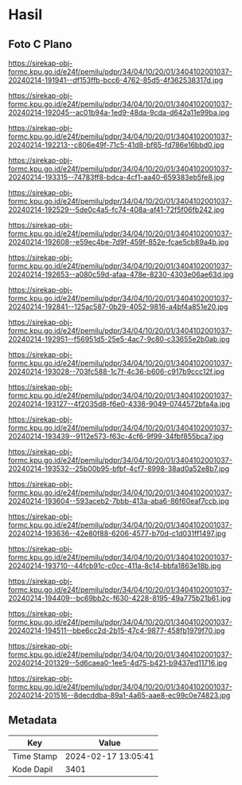 # Hasil

## Foto C Plano

https://sirekap-obj-formc.kpu.go.id/e24f/pemilu/pdpr/34/04/10/20/01/3404102001037-20240214-191941--df153ffb-bcc6-4762-85d5-4f362538317d.jpg

https://sirekap-obj-formc.kpu.go.id/e24f/pemilu/pdpr/34/04/10/20/01/3404102001037-20240214-192045--ac01b94a-1ed9-48da-9cda-d642a11e99ba.jpg

https://sirekap-obj-formc.kpu.go.id/e24f/pemilu/pdpr/34/04/10/20/01/3404102001037-20240214-192213--c806e49f-71c5-41d8-bf65-fd786e16bbd0.jpg

https://sirekap-obj-formc.kpu.go.id/e24f/pemilu/pdpr/34/04/10/20/01/3404102001037-20240214-193315--74783ff8-bdca-4cf1-aa40-659383eb5fe8.jpg

https://sirekap-obj-formc.kpu.go.id/e24f/pemilu/pdpr/34/04/10/20/01/3404102001037-20240214-192529--5de0c4a5-fc74-408a-af41-72f5f06fb242.jpg

https://sirekap-obj-formc.kpu.go.id/e24f/pemilu/pdpr/34/04/10/20/01/3404102001037-20240214-192608--e59ec4be-7d9f-459f-852e-fcae5cb89a4b.jpg

https://sirekap-obj-formc.kpu.go.id/e24f/pemilu/pdpr/34/04/10/20/01/3404102001037-20240214-192653--a080c59d-afaa-478e-8230-4303e06ae63d.jpg

https://sirekap-obj-formc.kpu.go.id/e24f/pemilu/pdpr/34/04/10/20/01/3404102001037-20240214-192841--125ac587-0b29-4052-9816-a4bf4a851e20.jpg

https://sirekap-obj-formc.kpu.go.id/e24f/pemilu/pdpr/34/04/10/20/01/3404102001037-20240214-192951--f56951d5-25e5-4ac7-9c80-c33655e2b0ab.jpg

https://sirekap-obj-formc.kpu.go.id/e24f/pemilu/pdpr/34/04/10/20/01/3404102001037-20240214-193028--703fc588-1c7f-4c36-b606-c917b9ccc12f.jpg

https://sirekap-obj-formc.kpu.go.id/e24f/pemilu/pdpr/34/04/10/20/01/3404102001037-20240214-193127--4f2035d8-f6e0-4336-9049-0744572bfa4a.jpg

https://sirekap-obj-formc.kpu.go.id/e24f/pemilu/pdpr/34/04/10/20/01/3404102001037-20240214-193439--9112e573-f63c-4cf6-9f99-34fbf855bca7.jpg

https://sirekap-obj-formc.kpu.go.id/e24f/pemilu/pdpr/34/04/10/20/01/3404102001037-20240214-193532--25b00b95-bfbf-4cf7-8998-38ad0a52e8b7.jpg

https://sirekap-obj-formc.kpu.go.id/e24f/pemilu/pdpr/34/04/10/20/01/3404102001037-20240214-193604--593aceb2-7bbb-413a-aba6-86f60eaf7ccb.jpg

https://sirekap-obj-formc.kpu.go.id/e24f/pemilu/pdpr/34/04/10/20/01/3404102001037-20240214-193636--42e80f88-6206-4577-b70d-c1d031ff1497.jpg

https://sirekap-obj-formc.kpu.go.id/e24f/pemilu/pdpr/34/04/10/20/01/3404102001037-20240214-193710--44fcb91c-c0cc-411a-8c14-bbfa1863e18b.jpg

https://sirekap-obj-formc.kpu.go.id/e24f/pemilu/pdpr/34/04/10/20/01/3404102001037-20240214-194409--bc69bb2c-f630-4228-8195-49a775b21b61.jpg

https://sirekap-obj-formc.kpu.go.id/e24f/pemilu/pdpr/34/04/10/20/01/3404102001037-20240214-194511--bbe6cc2d-2b15-47c4-9877-458fb1979f70.jpg

https://sirekap-obj-formc.kpu.go.id/e24f/pemilu/pdpr/34/04/10/20/01/3404102001037-20240214-201329--5d6caea0-1ee5-4d75-b421-b9437ed11716.jpg

https://sirekap-obj-formc.kpu.go.id/e24f/pemilu/pdpr/34/04/10/20/01/3404102001037-20240214-201516--8decddba-89a1-4a65-aae8-ec99c0e74823.jpg


## Metadata

| Key        | Value               |
| ---------- | ------------------- |
| Time Stamp | 2024-02-17 13:05:41 |
| Kode Dapil | 3401                |




